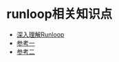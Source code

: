 # runloop相关知识点
* [深入理解Runloop](https://blog.ibireme.com/2015/05/18/runloop/)
* [参考一](https://github.com/qiaoyoung/RunLoop)
* [参考二](https://github.com/diwu/RunLoopWorkDistribution)

 
 
